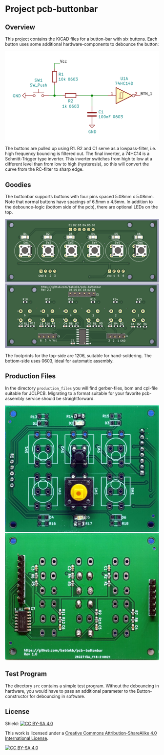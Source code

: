Project pcb-buttonbar
=====================

Overview
--------

This project contains the KiCAD files for a button-bar with
six buttons. Each button uses some additional hardware-components to
debounce the button:

![](schematic-switch.png)

The buttons are pulled up using R1. R2 and C1 serve as a lowpass-filter,
i.e. high frequency bouncing is filtered out. The final inverter, a
74HC14 is a Schmitt-Trigger type inverter. This inverter switches from
high to low at a different level than from low to high (hysteresis),
so this will convert the curve from the RC-filter to sharp edge.


Goodies
-------

The buttonbar supports buttons with four pins spaced 5.08mm x 5.08mm.
Note that normal buttons have spacings of 6.5mm x 4.5mm. 
In addition to the debounce-logic (bottom side of the pcb), there are optional
LEDs on the top.

![](pcb-3d-top.png)
![](pcb-3d-bottom.png)

The footprints for the top-side are 1206, suitable for hand-soldering.
The bottom-side uses 0603, ideal for automatic assembly.


Production Files
----------------

In the directory `production_files` you will find gerber-files, bom and cpl-file
suitable for JCLPCB. Migrating to a format suitable for your favorite
pcb-assembly service should be straightforward.

![](pcb-top.jpg)
![](pcb-bottom.jpg)


Test Program
------------

The directory `src` contains a simple test program. Without the debouncing
in hardware, you would have to pass an additional parameter to the
Button-constructor for debouncing in software.


License
-------

Shield: [![CC BY-SA 4.0][cc-by-sa-shield]][cc-by-sa]

This work is licensed under a
[Creative Commons Attribution-ShareAlike 4.0 International
License][cc-by-sa].

[![CC BY-SA 4.0][cc-by-sa-image]][cc-by-sa]

[cc-by-sa]: http://creativecommons.org/licenses/by-sa/4.0/
[cc-by-sa-image]: https://licensebuttons.net/l/by-sa/4.0/88x31.png
[cc-by-sa-shield]:
https://img.shields.io/badge/License-CC%20BY--SA%204.0-lightgrey.svg
